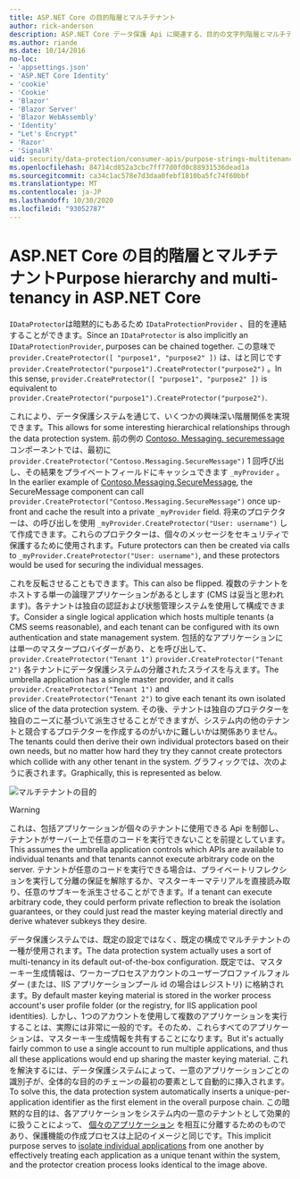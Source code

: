 ```yaml
---
title: ASP.NET Core の目的階層とマルチテナント
author: rick-anderson
description: ASP.NET Core データ保護 Api に関連する、目的の文字列階層とマルチテナントについて説明します。
ms.author: riande
ms.date: 10/14/2016
no-loc:
- 'appsettings.json'
- 'ASP.NET Core Identity'
- 'cookie'
- 'Cookie'
- 'Blazor'
- 'Blazor Server'
- 'Blazor WebAssembly'
- 'Identity'
- "Let's Encrypt"
- 'Razor'
- 'SignalR'
uid: security/data-protection/consumer-apis/purpose-strings-multitenancy
ms.openlocfilehash: 84714cd852a3cbc7ff77d0fd0c88931536dead1a
ms.sourcegitcommit: ca34c1ac578e7d3daa0febf1810ba5fc74f60bbf
ms.translationtype: MT
ms.contentlocale: ja-JP
ms.lasthandoff: 10/30/2020
ms.locfileid: "93052787"
---
```

# <a name="purpose-hierarchy-and-multi-tenancy-in-aspnet-core"></a><span data-ttu-id="18caa-103">ASP.NET Core の目的階層とマルチテナント</span><span class="sxs-lookup"><span data-stu-id="18caa-103">Purpose hierarchy and multi-tenancy in ASP.NET Core</span></span>

<span data-ttu-id="18caa-104">`IDataProtector`は暗黙的にもあるため `IDataProtectionProvider` 、目的を連結することができます。</span><span class="sxs-lookup"><span data-stu-id="18caa-104">Since an `IDataProtector` is also implicitly an `IDataProtectionProvider`, purposes can be chained together.</span></span> <span data-ttu-id="18caa-105">この意味で `provider.CreateProtector([ "purpose1", "purpose2" ])` は、はと同じです `provider.CreateProtector("purpose1").CreateProtector("purpose2")` 。</span><span class="sxs-lookup"><span data-stu-id="18caa-105">In this sense, `provider.CreateProtector([ "purpose1", "purpose2" ])` is equivalent to `provider.CreateProtector("purpose1").CreateProtector("purpose2")`.</span></span>

<span data-ttu-id="18caa-106">これにより、データ保護システムを通じて、いくつかの興味深い階層関係を実現できます。</span><span class="sxs-lookup"><span data-stu-id="18caa-106">This allows for some interesting hierarchical relationships through the data protection system.</span></span> <span data-ttu-id="18caa-107">前の例の [Contoso. Messaging. securemessage](xref:security/data-protection/consumer-apis/purpose-strings#data-protection-contoso-purpose)コンポーネントでは、最初に `provider.CreateProtector("Contoso.Messaging.SecureMessage")` 1 回呼び出し、その結果をプライベートフィールドにキャッシュできます `_myProvider` 。</span><span class="sxs-lookup"><span data-stu-id="18caa-107">In the earlier example of [Contoso.Messaging.SecureMessage](xref:security/data-protection/consumer-apis/purpose-strings#data-protection-contoso-purpose), the SecureMessage component can call `provider.CreateProtector("Contoso.Messaging.SecureMessage")` once up-front and cache the result into a private `_myProvider` field.</span></span> <span data-ttu-id="18caa-108">将来のプロテクターは、の呼び出しを使用 `_myProvider.CreateProtector("User: username")` して作成できます。これらのプロテクターは、個々のメッセージをセキュリティで保護するために使用されます。</span><span class="sxs-lookup"><span data-stu-id="18caa-108">Future protectors can then be created via calls to `_myProvider.CreateProtector("User: username")`, and these protectors would be used for securing the individual messages.</span></span>

<span data-ttu-id="18caa-109">これを反転させることもできます。</span><span class="sxs-lookup"><span data-stu-id="18caa-109">This can also be flipped.</span></span> <span data-ttu-id="18caa-110">複数のテナントをホストする単一の論理アプリケーションがあるとします (CMS は妥当と思われます)。各テナントは独自の認証および状態管理システムを使用して構成できます。</span><span class="sxs-lookup"><span data-stu-id="18caa-110">Consider a single logical application which hosts multiple tenants (a CMS seems reasonable), and each tenant can be configured with its own authentication and state management system.</span></span> <span data-ttu-id="18caa-111">包括的なアプリケーションには単一のマスタープロバイダーがあり、とを呼び出して、 `provider.CreateProtector("Tenant 1")` `provider.CreateProtector("Tenant 2")` 各テナントにデータ保護システムの分離されたスライスを与えます。</span><span class="sxs-lookup"><span data-stu-id="18caa-111">The umbrella application has a single master provider, and it calls `provider.CreateProtector("Tenant 1")` and `provider.CreateProtector("Tenant 2")` to give each tenant its own isolated slice of the data protection system.</span></span> <span data-ttu-id="18caa-112">その後、テナントは独自のプロテクターを独自のニーズに基づいて派生させることができますが、システム内の他のテナントと競合するプロテクターを作成するのがいかに難しいかは関係ありません。</span><span class="sxs-lookup"><span data-stu-id="18caa-112">The tenants could then derive their own individual protectors based on their own needs, but no matter how hard they try they cannot create protectors which collide with any other tenant in the system.</span></span> <span data-ttu-id="18caa-113">グラフィックでは、次のように表されます。</span><span class="sxs-lookup"><span data-stu-id="18caa-113">Graphically, this is represented as below.</span></span>

![マルチテナントの目的](purpose-strings-multitenancy/_static/purposes-multi-tenancy.png)

>[!WARNING]
> <span data-ttu-id="18caa-115">これは、包括アプリケーションが個々のテナントに使用できる Api を制御し、テナントがサーバー上で任意のコードを実行できないことを前提としています。</span><span class="sxs-lookup"><span data-stu-id="18caa-115">This assumes the umbrella application controls which APIs are available to individual tenants and that tenants cannot execute arbitrary code on the server.</span></span> <span data-ttu-id="18caa-116">テナントが任意のコードを実行できる場合は、プライベートリフレクションを実行して分離の保証を解除するか、マスターキーマテリアルを直接読み取り、任意のサブキーを派生させることができます。</span><span class="sxs-lookup"><span data-stu-id="18caa-116">If a tenant can execute arbitrary code, they could perform private reflection to break the isolation guarantees, or they could just read the master keying material directly and derive whatever subkeys they desire.</span></span>

<span data-ttu-id="18caa-117">データ保護システムでは、既定の設定ではなく、既定の構成でマルチテナントの一種が使用されます。</span><span class="sxs-lookup"><span data-stu-id="18caa-117">The data protection system actually uses a sort of multi-tenancy in its default out-of-the-box configuration.</span></span> <span data-ttu-id="18caa-118">既定では、マスターキー生成情報は、ワーカープロセスアカウントのユーザープロファイルフォルダー (または、IIS アプリケーションプール id の場合はレジストリ) に格納されます。</span><span class="sxs-lookup"><span data-stu-id="18caa-118">By default master keying material is stored in the worker process account's user profile folder (or the registry, for IIS application pool identities).</span></span> <span data-ttu-id="18caa-119">しかし、1つのアカウントを使用して複数のアプリケーションを実行することは、実際には非常に一般的です。そのため、これらすべてのアプリケーションは、マスターキー生成情報を共有することになります。</span><span class="sxs-lookup"><span data-stu-id="18caa-119">But it's actually fairly common to use a single account to run multiple applications, and thus all these applications would end up sharing the master keying material.</span></span> <span data-ttu-id="18caa-120">これを解決するには、データ保護システムによって、一意のアプリケーションごとの識別子が、全体的な目的のチェーンの最初の要素として自動的に挿入されます。</span><span class="sxs-lookup"><span data-stu-id="18caa-120">To solve this, the data protection system automatically inserts a unique-per-application identifier as the first element in the overall purpose chain.</span></span> <span data-ttu-id="18caa-121">この暗黙的な目的は、各アプリケーションをシステム内の一意のテナントとして効果的に扱うことによって、 [個々のアプリケーション](xref:security/data-protection/configuration/overview#per-application-isolation) を相互に分離するためのものであり、保護機能の作成プロセスは上記のイメージと同じです。</span><span class="sxs-lookup"><span data-stu-id="18caa-121">This implicit purpose serves to [isolate individual applications](xref:security/data-protection/configuration/overview#per-application-isolation) from one another by effectively treating each application as a unique tenant within the system, and the protector creation process looks identical to the image above.</span></span>
